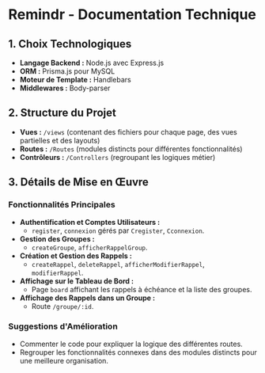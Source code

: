 # Remindr - Documentation Technique

## 1. Choix Technologiques

- **Langage Backend :** Node.js avec Express.js
- **ORM :** Prisma.js pour MySQL
- **Moteur de Template :** Handlebars
- **Middlewares :** Body-parser

## 2. Structure du Projet

- **Vues :** `/views` (contenant des fichiers pour chaque page, des vues partielles et des layouts)
- **Routes :** `/Routes` (modules distincts pour différentes fonctionnalités)
- **Contrôleurs :** `/Controllers` (regroupant les logiques métier)

## 3. Détails de Mise en Œuvre

### Fonctionnalités Principales

- **Authentification et Comptes Utilisateurs :**
  - `register`, `connexion` gérés par `Cregister`, `Cconnexion`.
- **Gestion des Groupes :**
  - `createGroupe`, `afficherRappelGroup`.
- **Création et Gestion des Rappels :**
  - `createRappel`, `deleteRappel`, `afficherModifierRappel`, `modifierRappel`.
- **Affichage sur le Tableau de Bord :**
  - Page `board` affichant les rappels à échéance et la liste des groupes.
- **Affichage des Rappels dans un Groupe :**
  - Route `/groupe/:id`.

### Suggestions d'Amélioration

- Commenter le code pour expliquer la logique des différentes routes.
- Regrouper les fonctionnalités connexes dans des modules distincts pour une meilleure organisation.
